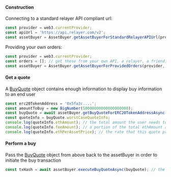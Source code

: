 #### Construction

Connecting to a standard relayer API compliant url:

```typescript
const provider = web3.currentProvider;
const apiUrl = 'https://api.relayer.com/v2';
const assetBuyer = AssetBuyer.getAssetBuyerForStandardRelayerAPIUrl(provider, apiUrl);
```

Providing your own orders:

```typescript
const provider = web3.currentProvider;
const orders = []; // get these from your own API, a relayer, a friend, from anywhere
const assetBuyer = AssetBuyer.getAssetBuyerForProvidedOrders(provider, orders);
```

#### Get a quote

A [BuyQuote](#types-BuyQuote) object contains enough information to display buy information to an end user

```typescript
const erc20TokenAddress = '0x5fa3c....';
const amountToBuy = new BigNumber(50000000000000000000);
const buyQuote = await assetBuyer.getBuyQuoteForERC20TokenAddressAsync(erc20TokenAddress, amountToBuy);
const quoteInfo = buyQuote.worstCaseQuoteInfo;
console.log(quoteInfo.ethAmount); // the total amount the user needs to pay to buy the desired amount (including ZRX fees)
console.log(quoteInfo.feeAmount); // a portion of the total ethAmount above that was used to buy affiliate fees
console.log(quoteInfo.ethPerAssetPrice); // the rate that this quote provides (e.g. 0.0035ETH / REP)
```

#### Perform a buy

Pass the [BuyQuote](#types-BuyQuote) object from above back to the assetBuyer in order to initiate the buy transaction

```typescript
const txHash = await assetBuyer.executeBuyQuoteAsync(buyQuote); // the hash of the transaction submitted to the Ethereum network
```
